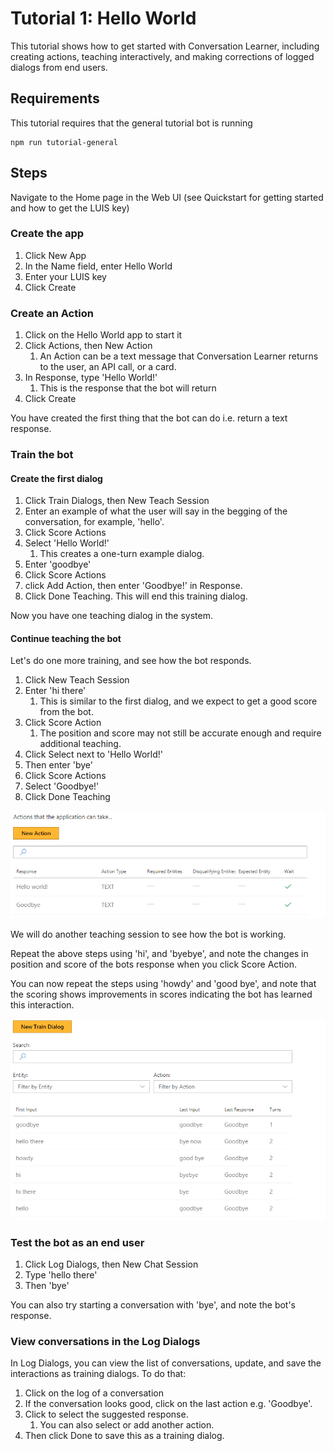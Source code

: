 # Tutorial 1: Hello World

This tutorial shows how to get started with Conversation Learner, including creating actions, teaching interactively, and making corrections of logged dialogs from end users.

## Requirements
This tutorial requires that the general tutorial bot is running

	npm run tutorial-general

## Steps

Navigate to the Home page in the Web UI (see Quickstart for getting started and how to get the LUIS key)

### Create the app

1. Click New App
2. In the Name field, enter Hello World
2. Enter your LUIS key
3. Click Create

### Create an Action

1. Click on the Hello World app to start it
2. Click Actions, then New Action
	1. An Action can be a text message that Conversation Learner returns to the user, an API call, or a card.
3. In Response, type 'Hello World!'
	1. This is the response that the bot will return
2. Click Create

You have created the first thing that the bot can do i.e. return a text response.

### Train the bot

#### Create the first dialog

1. Click Train Dialogs, then New Teach Session
2. Enter an example of what the user will say in the begging of the conversation, for example, 'hello'.
3. Click Score Actions
4. Select 'Hello World!'
	1. This creates a one-turn example dialog. 
2. Enter 'goodbye'
3. Click Score Actions
4. click Add Action, then enter 'Goodbye!' in Response.
5. Click Done Teaching. This will end this training dialog.

Now you have one teaching dialog in the system.

#### Continue teaching the bot
Let's do one more training, and see how the bot responds.

1. Click New Teach Session
2. Enter 'hi there'
	1. This is similar to the first dialog, and we expect to get a good score from the bot.
2. Click Score Action
	1. The position and score may not still be accurate enough and require additional teaching.
3. Click Select next to 'Hello World!'
4. Then enter 'bye'
5. Click Score Actions
6. Select 'Goodbye!'
7. Click Done Teaching

![](images/tutorial1_actions.PNG)

We will do another teaching session to see how the bot is working.

Repeat the above steps using 'hi', and 'byebye', and note the changes in position and score of the bots response when you click Score Action.

You can now repeat the steps using 'howdy' and 'good bye', and note that the scoring shows improvements in scores indicating the bot has learned this interaction.

![](images/tutorial1_dialogs.PNG)

### Test the bot as an end user

1. Click Log Dialogs, then New Chat Session
2. Type 'hello there'
3. Then 'bye'

You can also try starting a conversation with 'bye', and note the bot's response.

### View conversations in the Log Dialogs

In Log Dialogs, you can view the list of conversations, update, and save the interactions as training dialogs. To do that:

1. Click on the log of a conversation
2. If the conversation looks good, click on the last action e.g. 'Goodbye'.
3. Click to select the suggested response. 
	1. You can also select or add another action.
4. Then click Done to save this as a training dialog.


